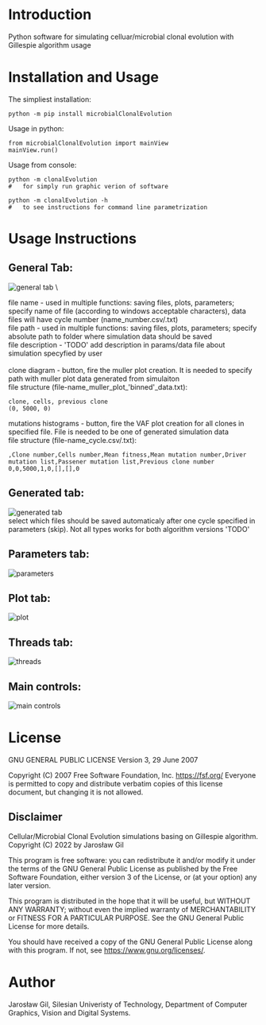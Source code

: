 # Introduction

Python software for simulating celluar/microbial clonal evolution with Gillespie algorithm usage

# Installation and Usage

The simpliest installation:
```
python -m pip install microbialClonalEvolution
```

Usage in python:
```
from microbialClonalEvolution import mainView
mainView.run()
```

Usage from console:
```
python -m clonalEvolution 
#   for simply run graphic verion of software

python -m clonalEvolution -h
#   to see instructions for command line parametrization
``` 

# Usage Instructions

## General Tab: 
![general tab](https://user-images.githubusercontent.com/110567171/185866346-14d7ae9e-6e87-42ed-8afa-baa764d18db6.jpg) \

file name - used in multiple functions: saving files, plots, parameters; specify name of file (according to windows acceptable characters), data files will have cycle number (name_number.csv/.txt) \
file path - used in multiple functions: saving files, plots, parameters; specify absolute path to folder where simulation data should be saved \
file description - 'TODO' add description in params/data file about simulation specyfied by user \
\
clone diagram - button, fire the muller plot creation. It is needed to specify path with muller plot data generated from simulaiton \
file structure (file-name_muller_plot_'binned'_data.txt): 

```
clone, cells, previous clone
(0, 5000, 0)
```

mutations histograms - button, fire the VAF plot creation for all clones in specified file. File is needed to be one of generated simulation data \
file structure (file-name_cycle.csv/.txt):

```
,Clone number,Cells number,Mean fitness,Mean mutation number,Driver mutation list,Passener mutation list,Previous clone number
0,0,5000,1,0,[],[],0
```

## Generated tab:
![generated tab](https://user-images.githubusercontent.com/110567171/185866348-65f4044f-e12d-46e4-99f8-0de815d5e4ba.jpg) \
select which files should be saved automaticaly after one cycle specified in parameters (skip). Not all types works for both algorithm versions 'TODO'

## Parameters tab:

![parameters](https://user-images.githubusercontent.com/110567171/185866353-a148e844-0aeb-4352-b64e-b1f9062dae39.jpg)

## Plot tab:

![plot](https://user-images.githubusercontent.com/110567171/185866356-aa3da5fe-0942-45dc-b6a9-829d5f40c856.jpg)

## Threads tab:

![threads](https://user-images.githubusercontent.com/110567171/185866359-1eceb813-d664-4f96-abd7-66c702ff2a16.jpg)

## Main controls:

![main controls](https://user-images.githubusercontent.com/110567171/185866351-c42f006e-8023-470e-8210-1adf54d5cac3.jpg)

# License
  
GNU GENERAL PUBLIC LICENSE  Version 3, 29 June 2007

 Copyright (C) 2007 Free Software Foundation, Inc. <https://fsf.org/>
 Everyone is permitted to copy and distribute verbatim copies
 of this license document, but changing it is not allowed.
 
 ## Disclaimer
 
 Cellular/Microbial Clonal Evolution simulations basing on Gillespie algorithm.
    Copyright (C) 2022 by Jarosław Gil

  This program is free software: you can redistribute it and/or modify
  it under the terms of the GNU General Public License as published by
  the Free Software Foundation, either version 3 of the License, or
  (at your option) any later version.

  This program is distributed in the hope that it will be useful,
  but WITHOUT ANY WARRANTY; without even the implied warranty of
  MERCHANTABILITY or FITNESS FOR A PARTICULAR PURPOSE.  See the
  GNU General Public License for more details.

  You should have received a copy of the GNU General Public License
  along with this program.  If not, see <https://www.gnu.org/licenses/>.

# Author

Jarosław Gil, Silesian Univeristy of Technology, Department of Computer Graphics, Vision and Digital Systems.


